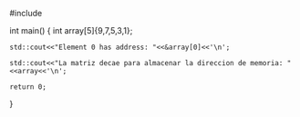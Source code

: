 #include <iostream>

int main()
{
    int array[5]{9,7,5,3,1};

    std::cout<<"Element 0 has address: "<<&array[0]<<'\n';

    std::cout<<"La matriz decae para almacenar la direccion de memoria: "<<array<<'\n';

    return 0;
}
